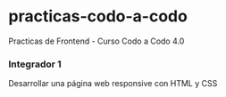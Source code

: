 # practicas-codo-a-codo
Practicas de Frontend - Curso Codo a Codo 4.0

### Integrador 1

Desarrollar una página web responsive con HTML y CSS

